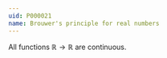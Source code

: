 ```yaml
---
uid: P000021
name: Brouwer's principle for real numbers
---
```

All functions $\mathbb{R} \to \mathbb{R}$ are continuous.
